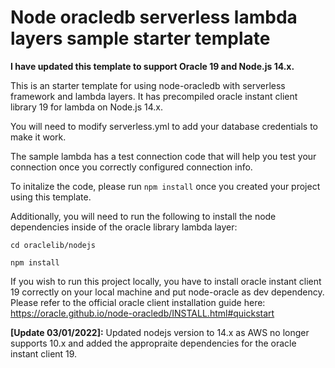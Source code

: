 # Node oracledb serverless lambda layers sample starter template

**I have updated this template to support Oracle 19 and Node.js 14.x.**

This is an starter template for using node-oracledb with serverless framework and lambda layers. It has precompiled oracle instant client library 19 for lambda on Node.js 14.x.

You will need to modify serverless.yml to add your database credentials to make it work.

The sample lambda has a test connection code that will help you test your connection once you correctly configured connection info.

To initalize the code, please run `npm install` once you created your project using this template.

Additionally, you will need to run the following to install the node dependencies inside of the oracle library lambda layer:

```
cd oraclelib/nodejs

npm install
```

If you wish to run this project locally, you have to install oracle instant client 19 correctly on your local machine and put node-oracle as dev dependency. Please refer to the official oracle client installation guide here: https://oracle.github.io/node-oracledb/INSTALL.html#quickstart

**[Update 03/01/2022]:**
Updated nodejs version to 14.x as AWS no longer supports 10.x and added the appropraite dependencies for the oracle instant client 19.
